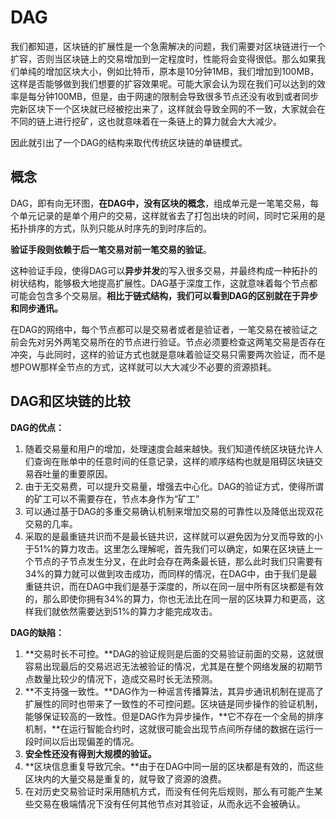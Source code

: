 # DAG

我们都知道，区块链的扩展性是一个急需解决的问题，我们需要对区块链进行一个扩容，否则当区块链上的交易增加到一定程度时，性能将会变得很低。那么如果我们单纯的增加区块大小，例如比特币，原本是10分钟1MB，我们增加到100MB，这样是否能够做到我们想要的扩容效果呢。可能大家会认为现在我们可以达到的效率是每分钟100MB，但是，由于网速的限制会导致很多节点还没有收到或者同步完新区块下一个区块就已经被挖出来了，这样就会导致全网的不一致，大家就会在不同的链上进行挖矿，这也就意味着在一条链上的算力就会大大减少。

因此就引出了一个DAG的结构来取代传统区块链的单链模式。

## 概念

DAG，即有向无环图，**在DAG中，没有区块的概念**，组成单元是一笔笔交易，每个单元记录的是单个用户的交易，这样就省去了打包出块的时间，同时它采用的是拓扑排序的方式，队列只能从时序先的到时序后的。

**验证手段则依赖于后一笔交易对前一笔交易的验证**。

这种验证手段，使得DAG可以**异步并发**的写入很多交易，并最终构成一种拓扑的树状结构，能够极大地提高扩展性。DAG基于深度工作，这就意味着每个节点都可能会包含多个交易层。**相比于链式结构，我们可以看到DAG的区别就在于异步和同步通讯。**

在DAG的网络中，每个节点都可以是交易者或者是验证者，一笔交易在被验证之前会先对另外两笔交易所在的节点进行验证。节点必须要检查这两笔交易是否存在冲突，与此同时，这样的验证方式也就是意味着验证交易只需要两次验证，而不是想POW那样全节点的方式，这样就可以大大减少不必要的资源损耗。

## DAG和区块链的比较

**DAG的优点：**

1. 随着交易量和用户的增加，处理速度会越来越快。我们知道传统区块链允许人们查询在账单中的任意时间的任意记录，这样的顺序结构也就是阻碍区块链交易吞吐量的重要原因。
2. 由于无交易费，可以提升交易量，增强去中心化。DAG的验证方式，使得所谓的矿工可以不需要存在，节点本身作为“矿工”
3. 可以通过基于DAG的多重交易确认机制来增加交易的可靠性以及降低出现双花交易的几率。
4. 采取的是最重链共识而不是最长链共识，这样就可以避免因为分叉而导致的小于51%的算力攻击。这里怎么理解呢，首先我们可以确定，如果在区块链上一个节点的子节点发生分叉，在此时会存在两条最长链，那么此时我们只需要有34%的算力就可以做到攻击成功，而同样的情况，在DAG中，由于我们是最重链共识，而在DAG中我们是基于深度的，所以在同一层中所有区块都是有效的，那么即使你拥有34%的算力，你也无法比在同一层的区块算力和更高，这样我们就依然需要达到51%的算力才能完成攻击。

**DAG的缺陷：**

1. **交易时长不可控。**DAG的验证规则是后面的交易验证前面的交易，这就很容易出现最后的交易迟迟无法被验证的情况，尤其是在整个网络发展的初期节点数量比较少的情况下，造成交易时长无法预测。
2. **不支持强一致性。**DAG作为一种谣言传播算法，其异步通讯机制在提高了扩展性的同时也带来了一致性的不可控问题。区块链是同步操作的验证机制，能够保证较高的一致性。但是DAG作为异步操作，**它不存在一个全局的排序机制，**在运行智能合约时，这就很可能会出现节点间所存储的数据在运行一段时间以后出现偏差的情况。
3. **安全性还没有得到大规模的验证。**
4. **区块信息重复导致冗余。**由于在DAG中同一层的区块都是有效的，而这些区块内的大量交易是重复的，就导致了资源的浪费。
5. 在对历史交易验证时采用随机方式，而没有任何先后规则，那么有可能产生某些交易在极端情况下没有任何其他节点对其验证，从而永远不会被确认。